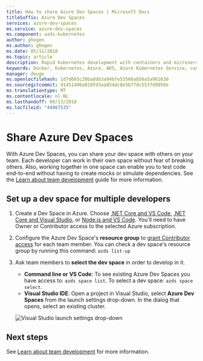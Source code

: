 ```yaml
---
title: How to share Azure Dev Spaces | Microsoft Docs
titleSuffix: Azure Dev Spaces
services: azure-dev-spaces
ms.service: azure-dev-spaces
ms.component: azds-kubernetes
author: ghogen
ms.author: ghogen
ms.date: 05/11/2018
ms.topic: article
description: Rapid Kubernetes development with containers and microservices on Azure
keywords: Docker, Kubernetes, Azure, AKS, Azure Kubernetes Service, containers
manager: douge
ms.openlocfilehash: 1d7d665c20baddb3a94bfe53568ab56a5a961630
ms.sourcegitcommit: d1451406a010fd3aa854dc8e5b77dc5537d8050e
ms.translationtype: MT
ms.contentlocale: nl-NL
ms.lasthandoff: 09/13/2018
ms.locfileid: "44967535"
---
```

# <a name="share-azure-dev-spaces"></a>Share Azure Dev Spaces

With Azure Dev Spaces, you can share your dev space with others on your team. Each developer can work in their own space without fear of breaking others. Also, working together in one space can enable you to test code end-to-end without having to create mocks or simulate dependencies. See the [Learn about team development](../team-development-nodejs.md) guide for more information.

## <a name="set-up-a-dev-space-for-multiple-developers"></a>Set up a dev space for multiple developers

1. Create a Dev Space in Azure. Choose [.NET Core and VS Code](../get-started-netcore.md), [.NET Core and Visual Studio](../get-started-netcore-visualstudio.md), or [Node.js and VS Code](../get-started-nodejs.md). You'll need to have Owner or Contributor access to the selected Azure subscription.
1. Configure the Azure Dev Space's **resource group** to [grant Contributor access](/azure/active-directory/role-based-access-control-configure) for each team member. You can check a dev space's resource group by running this command: `azds list-up`
1. Ask team members to **select the dev space** in order to develop in it.
     * **Command line or VS Code**: To see existing Azure Dev Spaces you have access to: `azds space list`. To select a dev space: `azds space select`.
     * **Visual Studio IDE**: Open a project in Visual Studio, select **Azure Dev Spaces** from the launch settings drop-down. In the dialog that opens, select an existing cluster.

    ![Visual Studio launch settings drop-down](../media/get-started-netcore-visualstudio/LaunchSettings.png)

## <a name="next-steps"></a>Next steps

See [Learn about team development](../team-development-nodejs.md) for more information.